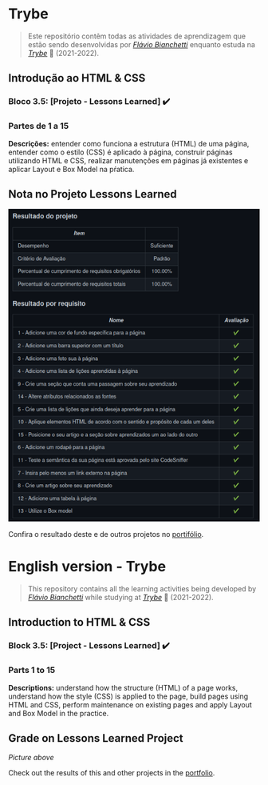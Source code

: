 
# Trybe

> Este repositório contêm todas as atividades de aprendizagem que estão sendo desenvolvidas por  _[Flávio Bianchetti](https://www.linkedin.com/in/flaviobianchetti/)_ enquanto estuda na _[Trybe](https://www.betrybe.com/)_ :rocket: (2021-2022).

## Introdução ao HTML & CSS


### Bloco 3.5: [Projeto - Lessons Learned] :heavy_check_mark:

### Partes de 1 a 15

**Descrições:** entender como funciona a estrutura (HTML) de uma página, entender como o estilo (CSS) é aplicado à página, construir páginas utilizando HTML e CSS, realizar manutenções em páginas já existentes e aplicar Layout e Box Model na pŕatica.

## Nota no Projeto Lessons Learned

<img src="./lessons_learned_project.png">

Confira o resultado deste e de outros projetos no <a target="_blank" href="https://flavio-bianchetti.github.io/">portifólio</a>.


# English version - Trybe

> This repository contains all the learning activities being developed by _[Flávio Bianchetti](https://www.linkedin.com/in/flaviobianchetti/)_ while studying at _[Trybe](https://www.betrybe.com/)_ :rocket: (2021-2022).

## Introduction to HTML & CSS


### Block 3.5: [Project - Lessons Learned] :heavy_check_mark:

### Parts 1 to 15

**Descriptions:** understand how the structure (HTML) of a page works, understand how the style (CSS) is applied to the page, build pages using HTML and CSS, perform maintenance on existing pages and apply Layout and Box Model in the practice.

## Grade on Lessons Learned Project

_Picture above_

Check out the results of this and other projects in the <a target="_blank" href="https://flavio-bianchetti.github.io/">portfolio</a>.